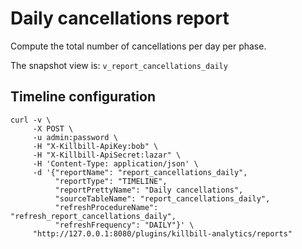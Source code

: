 # Daily cancellations report

Compute the total number of cancellations per day per phase.

The snapshot view is: `v_report_cancellations_daily`

## Timeline configuration

```
curl -v \
     -X POST \
     -u admin:password \
     -H "X-Killbill-ApiKey:bob" \
     -H "X-Killbill-ApiSecret:lazar" \
     -H 'Content-Type: application/json' \
     -d '{"reportName": "report_cancellations_daily",
          "reportType": "TIMELINE",
          "reportPrettyName": "Daily cancellations",
          "sourceTableName": "report_cancellations_daily",
          "refreshProcedureName": "refresh_report_cancellations_daily",
          "refreshFrequency": "DAILY"}' \
     "http://127.0.0.1:8080/plugins/killbill-analytics/reports"
```
